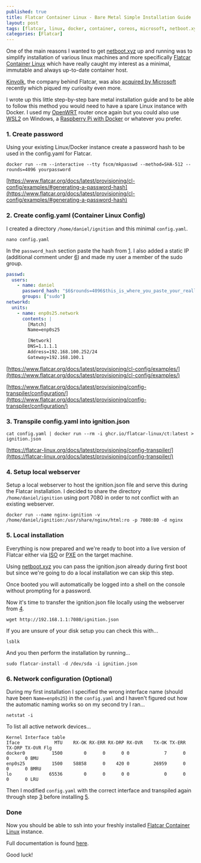 ```yaml
---
published: true
title: Flatcar Container Linux - Bare Metal Simple Installation Guide
layout: post
tags: [flatcar, linux, docker, container, coreos, microsoft, netboot.xyz, pxe, ipxe]
categories: [Flatcar]
---
```


One of the main reasons I wanted to get [netboot.xyz](http://wikar.se/openwrt/2022/07/12/openwrt-netbootxyz.html) up and running was to simplify installation of various linux machines and more specifically [Flatcar Container Linux](https://flatcar-linux.org/) which have really caught my interest as a minimal, immutable and always up-to-date container host.

[Kinvolk](https://kinvolk.io/), the company behind Flatcar, was also [acquired by Microsoft](https://kinvolk.io/blog/2021/04/microsoft-acquires-kinvolk/) recently which piqued my curiosity even more.

I wrote up this little step-by-step bare metal installation guide and to be able to follow this method you would need to have a spare Linux instance with Docker. I used my [OpenWRT](https://openwrt.org/) router once again but you could also use [WSL2](https://docs.docker.com/desktop/windows/wsl/) on Windows, a [Raspberry Pi with Docker](https://www.stewright.me/2022/01/install-docker-on-a-raspberry-pi-tutorial/) or whatever you prefer.

### 1. Create password

Using your existing Linux/Docker instance create a password hash to be used in the config.yaml for Flatcar.

```shell
docker run --rm --interactive --tty fscm/mkpasswd --method=SHA-512 --rounds=4096 yourpassword
```

[https://www.flatcar.org/docs/latest/provisioning/cl-config/examples/#generating-a-password-hash](https://www.flatcar.org/docs/latest/provisioning/cl-config/examples/#generating-a-password-hash)

### 2. Create config.yaml (Container Linux Config)

I created a directory `/home/daniel/ignition` and this minimal `config.yaml`.

```shell
nano config.yaml
```

In the `password_hash` section paste the hash from [1](#1-create-password). I also added a static IP (additional comment under [6](#6-network-configuration-optional)) and made my user a member of the sudo group. 

```yaml
passwd:
  users:
    - name: daniel
      password_hash: "$6$rounds=4096$this_is_where_you_paste_your_really_long_password_hash"
      groups: ["sudo"]
networkd:
  units:
    - name: enp0s25.network
      contents: |
        [Match]
        Name=enp0s25

        [Network]
        DNS=1.1.1.1
        Address=192.168.100.252/24
        Gateway=192.168.100.1
```

[https://www.flatcar.org/docs/latest/provisioning/cl-config/examples/](https://www.flatcar.org/docs/latest/provisioning/cl-config/examples/)

[https://www.flatcar.org/docs/latest/provisioning/config-transpiler/configuration/](https://www.flatcar.org/docs/latest/provisioning/config-transpiler/configuration/)

### 3. Transpile config.yaml into ignition.json

```shell
cat config.yaml | docker run --rm -i ghcr.io/flatcar-linux/ct:latest > ignition.json
```

[https://flatcar-linux.org/docs/latest/provisioning/config-transpiler/](https://flatcar-linux.org/docs/latest/provisioning/config-transpiler/)

### 4. Setup local webserver

Setup a local webserver to host the ignition.json file and serve this during the Flatcar installation. I decided to share the directory `/home/daniel/ignition` using port 7080 in order to not conflict with an existing webserver.

```shell
docker run --name nginx-ignition -v /home/daniel/ignition:/usr/share/nginx/html:ro -p 7080:80 -d nginx
```

### 5. Local installation

Everything is now prepared and we're ready to boot into a live version of Flatcar either via [ISO](https://flatcar-linux.org/docs/latest/installing/bare-metal/booting-with-iso/) or [PXE](http://wikar.se/openwrt/2022/07/12/openwrt-netbootxyz.html) on the target machine.

Using [netboot.xyz](https://netboot.xyz/) you can pass the ignition.json already during first boot but since we're going to do a local installation we can skip this step.

Once booted you will automatically be logged into a shell on the console without prompting for a password.

Now it's time to transfer the ignition.json file locally using the webserver from [4](#4-setup-local-webserver).

```shell
wget http://192.168.1.1:7080/ignition.json
```

If you are unsure of your disk setup you can check this with...

```shell
lsblk
```

And you then perform the installation by running...

```shell
sudo flatcar-install -d /dev/sda -i ignition.json
```

### 6. Network configuration (Optional)

During my first installation I specified the wrong interface name (should have been `Name=enp0s25`) in the `config.yaml` and I haven't figured out how the automatic naming works so on my second try I ran...

```shell
netstat -i
```

To list all active network devices...

```
Kernel Interface table
Iface             MTU    RX-OK RX-ERR RX-DRP RX-OVR    TX-OK TX-ERR TX-DRP TX-OVR Flg
docker0          1500        0      0      0 0             7      0      0      0 BMU
enp0s25          1500    58858      0    420 0         26959      0      0      0 BMRU
lo              65536        0      0      0 0             0      0      0      0 LRU
```

Then I modified `config.yaml` with the correct interface and transpiled again through step [3](#3-transpile-configyaml-into-ignitionjson) before installing [5](#5-local-installation).

### Done

Now you should be able to ssh into your freshly installed [Flatcar Container Linux](https://flatcar-linux.org/) instance.

Full documentation is found [here](https://flatcar-linux.org/docs/latest).

Good luck!